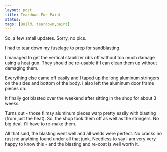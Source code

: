 ```yaml
---
layout: post
title: Teardown For Paint
status: 
tags: [Build, teardown,paint]
---
```

So, a few small updates. Sorry, no pics. 

I had to tear down my fuselage to prep for sandblasting. 

I managed to get the vertical stabilizer ribs off without too much damage using a heat gun. They should be re-usable if I can clean them up without damaging them. 

Everything else came off easily and I taped up the long aluminum stringers on the sides and bottom of the body. I also left the aluminum door frame pieces on. 

It finally got blasted over the weekend after sitting in the shop for about 3 weeks. 

Turns out - those flimsy aluminum pieces warp pretty easily with blasting (from just the heat). So, the shop took them off as well as the stringers. No big deal, i'll have to re-make them. 

All that said, the blasting went well and all welds were perfect. No cracks no rust no anything found under all that junk. Needless to say I am very very happy to know this - and the blasting and re-coat is well worth it.